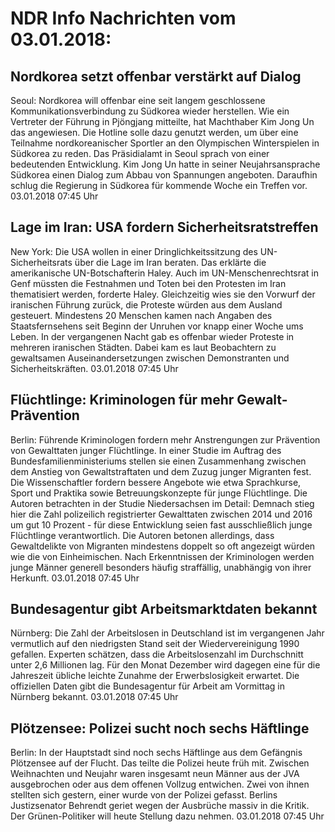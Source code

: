 # NDR Info Nachrichten vom 03.01.2018:


## Nordkorea setzt offenbar verstärkt auf Dialog
Seoul: Nordkorea will offenbar eine seit langem geschlossene Kommunikationsverbindung zu Südkorea wieder herstellen. Wie ein Vertreter der Führung in Pjöngjang mitteilte, hat Machthaber Kim Jong Un das angewiesen. Die Hotline solle dazu genutzt werden, um über eine Teilnahme nordkoreanischer Sportler an den Olympischen Winterspielen in Südkorea zu reden. Das Präsidialamt in Seoul sprach von einer bedeutenden Entwicklung. Kim Jong Un hatte in seiner Neujahrsansprache Südkorea einen Dialog zum Abbau von Spannungen angeboten. Daraufhin schlug die Regierung in Südkorea für kommende Woche ein Treffen vor. 03.01.2018 07:45 Uhr 

## Lage im Iran: USA fordern Sicherheitsratstreffen
New York: Die USA wollen in einer Dringlichkeitssitzung des UN-Sicherheitsrats über die Lage im Iran beraten. Das erklärte die amerikanische UN-Botschafterin Haley. Auch im UN-Menschenrechtsrat in Genf müssten die Festnahmen und Toten bei den Protesten im Iran thematisiert werden, forderte Haley. Gleichzeitig wies sie den Vorwurf der iranischen Führung zurück, die Proteste würden aus dem Ausland gesteuert. Mindestens 20 Menschen kamen nach Angaben des Staatsfernsehens seit Beginn der Unruhen vor knapp einer Woche ums Leben. In der vergangenen Nacht gab es offenbar wieder Proteste in mehreren iranischen Städten. Dabei kam es laut Beobachtern zu gewaltsamen Auseinandersetzungen zwischen Demonstranten und Sicherheitskräften. 03.01.2018 07:45 Uhr 

## Flüchtlinge: Kriminologen für mehr Gewalt-Prävention
Berlin:			Führende Kriminologen fordern mehr Anstrengungen zur Prävention von Gewalttaten junger Flüchtlinge. In einer Studie im Auftrag des Bundesfamilienministeriums stellen sie einen Zusammenhang zwischen dem Anstieg von Gewaltstraftaten und dem Zuzug junger Migranten fest. Die Wissenschaftler fordern bessere Angebote wie etwa Sprachkurse, Sport und Praktika sowie Betreuungskonzepte für junge Flüchtlinge. Die Autoren betrachten in der Studie Niedersachsen im Detail: Demnach stieg hier die Zahl polizeilich registrierter Gewalttaten zwischen 2014 und 2016 um gut 10 Prozent - für diese Entwicklung seien fast ausschließlich junge Flüchtlinge verantwortlich. Die Autoren betonen allerdings, dass Gewaltdelikte von Migranten mindestens doppelt so oft angezeigt würden wie die von Einheimischen. Nach Erkenntnissen der Kriminologen werden junge Männer generell besonders häufig straffällig, unabhängig von ihrer Herkunft. 03.01.2018 07:45 Uhr 

## Bundesagentur gibt Arbeitsmarktdaten bekannt
Nürnberg:      Die Zahl der Arbeitslosen in Deutschland ist im vergangenen Jahr vermutlich auf den niedrigsten Stand seit der Wiedervereinigung 1990 gefallen. Experten schätzen, dass die Arbeitslosenzahl im Durchschnitt unter 2,6 Millionen lag. Für den Monat Dezember wird dagegen eine für die Jahreszeit übliche leichte Zunahme der Erwerbslosigkeit erwartet. Die offiziellen Daten gibt die Bundesagentur für Arbeit am Vormittag in Nürnberg bekannt. 03.01.2018 07:45 Uhr 

## Plötzensee: Polizei sucht noch sechs Häftlinge
Berlin: In der Hauptstadt sind noch sechs Häftlinge aus dem Gefängnis Plötzensee auf der Flucht. Das teilte die Polizei heute früh mit. Zwischen Weihnachten und Neujahr waren insgesamt neun Männer aus der JVA ausgebrochen oder aus dem offenen Vollzug entwichen. Zwei von ihnen stellten sich gestern, einer wurde von der Polizei gefasst. Berlins Justizsenator Behrendt geriet wegen der Ausbrüche massiv in die Kritik. Der Grünen-Politiker will heute Stellung dazu nehmen. 03.01.2018 07:45 Uhr 
